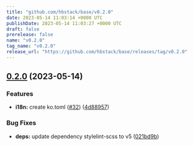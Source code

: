 ```yaml
---
title: "github.com/hbstack/base/v0.2.0"
date: 2023-05-14 11:03:14 +0000 UTC
publishDate: 2023-05-14 11:03:27 +0000 UTC
draft: false
prerelease: false
name: "v0.2.0"
tag_name: "v0.2.0"
release_url: "https://github.com/hbstack/base/releases/tag/v0.2.0"
---
```


## [0.2.0](https://github.com/hbstack/base/compare/v0.1.5...v0.2.0) (2023-05-14)


### Features

* **i18n:** create ko.toml ([#32](https://github.com/hbstack/base/issues/32)) ([4d88957](https://github.com/hbstack/base/commit/4d889574cb2bdcb6f8355f81b3d164d82b7c0d54))


### Bug Fixes

* **deps:** update dependency stylelint-scss to v5 ([021bd9b](https://github.com/hbstack/base/commit/021bd9b4ac2a8746dab76023b98f6df7fa7b1d6e))
